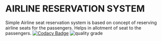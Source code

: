 #  AIRLINE RESERVATION SYSTEM
Simple Airline seat reservation system is based on concept of reserving airline seats for the passengers.
Helps in allotment of seat to the passengers.
[![Codacy Badge](https://app.codacy.com/project/badge/Grade/d6e5c0b16c014afe880e1616e690251f)](https://www.codacy.com/gh/vaishnukulkarni/airline-reservation-system/dashboard?utm_source=github.com&amp;utm_medium=referral&amp;utm_content=vaishnukulkarni/airline-reservation-system&amp;utm_campaign=Badge_Grade)
![quality grade]( https://www.code-inspector.com/project/27633/status/svg)
